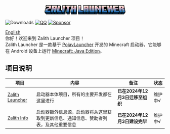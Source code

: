 <div align="center">
    <img width="256" src="images/app_name_title.png"></img>
</div>

![Downloads](https://img.shields.io/github/downloads/ZalithLauncher/ZalithLauncher/total)
[![QQ](https://img.shields.io/badge/QQ-blue)](https://qm.qq.com/q/2MVxS0B29y)
[![Sponsor](https://img.shields.io/badge/sponsor-30363D?logo=GitHub-Sponsors)](https://afdian.com/a/MovTery)

<a href="/README.md">English</a>  
你好！欢迎来到 Zalith Launcher 项目！  
Zalith Launcher 是一款基于 [PojavLauncher](https://github.com/PojavLauncherTeam/PojavLauncher) 开发的 Minecraft 启动器，它能够在 Android 设备上运行 [Minecraft: Java Edition](https://www.minecraft.net/)。  

## 项目说明
| 项目 | 内容 | 备注 | 状态 |
| ------ | ------ | ------ | ------ |
| [Zalith Launcher](https://github.com/ZalithLauncher/ZalithLauncher) | 启动器本体项目，所有的主要开发都在这里进行 | **已在2024年12月3日迁移至组织** | 维护中√ |
| [Zalith Info](https://github.com/ZalithLauncher/Zalith-Info) | 启动器额外信息源，启动器将从这里获取到更新信息、通知信息、赞助者列表，及其他重要信息 | **已在2024年12月3日建设完毕** | 维护中√ |
